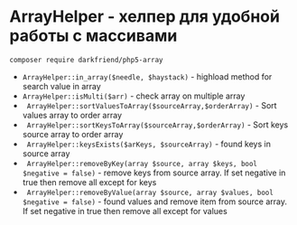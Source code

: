# ArrayHelper - хелпер для удобной работы с массивами

``composer require darkfriend/php5-array``

* ``ArrayHelper::in_array($needle, $haystack)`` - highload method for search value in array
* ``ArrayHelper::isMulti($arr)`` - check array on multiple array
* `` ArrayHelper::sortValuesToArray($sourceArray,$orderArray)`` - Sort values array to order array
* `` ArrayHelper::sortKeysToArray($sourceArray,$orderArray)`` - Sort keys source array to order array
* `` ArrayHelper::keysExists($arKeys, $sourceArray)`` - found keys in source array
* `` ArrayHelper::removeByKey(array $source, array $keys, bool $negative = false)`` - remove keys from source array. If set negative in true then remove all except for keys
* `` ArrayHelper::removeByValue(array $source, array $values, bool $negative = false)`` - found values and remove item from source array. If set negative in true then remove all except for values